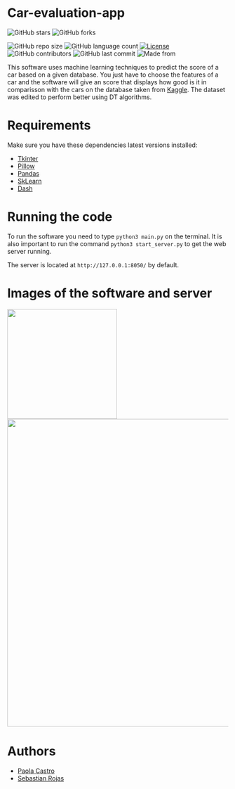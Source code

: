 # **Car-evaluation-app**

![GitHub stars](https://img.shields.io/github/stars/SRojas28/Car-evaluation-app?style=social)
![GitHub forks](https://img.shields.io/github/forks/SRojas28/Car-evaluation-app?label=Fork&style=social)

![GitHub repo size](https://img.shields.io/github/repo-size/SRojas28/Car-evaluation-app?label=Repo%20Size)
![GitHub language count](https://img.shields.io/github/languages/count/SRojas28/Car-evaluation-app?label=Languages)
[![License](https://img.shields.io/badge/License-Apache%202.0-blue.svg)](https://opensource.org/licenses/Apache-2.0)
![GitHub contributors](https://img.shields.io/github/contributors/SRojas28/Car-evaluation-app)
![GitHub last commit](https://img.shields.io/github/last-commit/SRojas28/Car-evaluation-app)
![Made from](https://img.shields.io/badge/From-Colombia-Yellow)

This software uses machine learning techniques to predict the score of a car based on a given database. You just have to choose the features of a car and the software will give an score that displays how good is it in comparisson with the cars on the database taken from [Kaggle](https://www.kaggle.com/datasets/elikplim/car-evaluation-data-set). The dataset was edited to perform better using DT algorithms.

# Requirements
Make sure you have these dependencies latest versions installed:

- [Tkinter](https://docs.python.org/3/library/tk.html)
- [Pillow](https://pillow.readthedocs.io/en/stable/)
- [Pandas](https://pandas.pydata.org/docs/)
- [SkLearn](https://scikit-learn.org/stable/modules/generated/sklearn.tree.DecisionTreeClassifier.html)
- [Dash](https://dash.plotly.com/)

# Running the code
To run the software you need to type ``` python3 main.py ``` on the terminal. It is also important to run the command ``` python3 start_server.py ``` to get the web server running.

The server is located at ``` http://127.0.0.1:8050/ ``` by default.

# Images of the software and server

<img src="https://user-images.githubusercontent.com/62435399/218929197-9ffa5991-c7d6-4cd0-a8ff-9cc719b31e32.png" width="250">
<img src="https://user-images.githubusercontent.com/62435399/218929345-afbf2f0f-9e92-40fe-8b94-ea9dde08315f.png" width="700">

# Authors
- [Paola Castro](https://github.com/C-Paola)
- [Sebastian Rojas](https://github.com/SRojas28)
